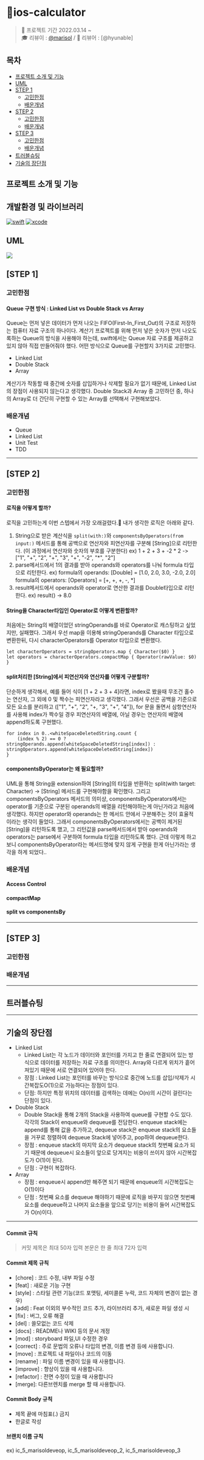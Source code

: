 
# 📱ios-calculator

> 📅 프로젝트 기간 2022.03.14 ~ </br>
🎓 리뷰이 : [@marisol](https://github.com/marisol-develop) / 👑 리뷰어 : [@hyunable]

## 목차

- [프로젝트 소개 및 기능](#프로젝트-소개-및-기능)
- [UML](#uml)
- [STEP 1](#step-1)
    + [고민한점](#고민한점)
    + [배운개념](#배운개념)
- [STEP 2](#step-2)
    + [고민한점](#고민한점)
    + [배운개념](#배운개념)
- [STEP 3](#step-3)
    + [고민한점](#고민한점)
    + [배운개념](#배운개념)
- [트러블슈팅](#트러블슈팅)
- [기술의 장단점](#기술의-장단점)
    
## 프로젝트 소개 및 기능



## 개발환경 및 라이브러리

[![swift](https://img.shields.io/badge/swift-5.0-orange)]()
[![xcode](https://img.shields.io/badge/Xcode-13.0-blue)]()

## UML
![](https://i.imgur.com/T30a44z.png)



## [STEP 1]
### 고민한점
#### Queue 구현 방식 : Linked List vs Double Stack vs Array
Queue는 먼저 넣은 데이터가 먼저 나오는 FIFO(First-In_First_Out)의 구조로 저장하는 컴퓨터 자료 구조의 하나이다. 계산기 프로젝트를 위해 먼저 넣은 숫자가 먼저 나오도록하는 Queue의 방식을 사용해야 하는데, swift에서는 Queue 자료 구조를 제공하고 있지 않아 직접 만들어줘야 했다.
어떤 방식으로 Queue를 구현할지 3가지로 고민했다.
- Linked List
- Double Stack
- Array

계산기가 작동할 때 중간에 숫자를 삽입하거나 삭제할 필요가 없기 때문에, Linked List의 장점이 사용되지 않는다고 생각했다.
Double Stack과 Array 중 고민하던 중, 하나의 Array로 더 간단히 구현할 수 있는 Array를 선택해서 구현해보았다.

### 배운개념
- Queue
- Linked List
- Unit Test
- TDD

---

## [STEP 2]
### 고민한점
#### 로직을 어떻게 할까?
로직을 고민하는게 이번 스텝에서 가장 오래걸렸다.🥲 내가 생각한 로직은 아래와 같다.
1) String으로 받은 계산식을 `split(with:)`와 `componentsByOperators(from input:)` 메서드를 통해 공백으로 연산자와 피연산자를 구분해 [String]으로 리턴한다.
(이 과정에서 연산자와 숫자의 부호를 구분한다)
ex) 1 + 2 + 3 + -2 * 2 -> ["1", "+", "2", "+", "3", "+", "-2", "*", "2"]
2) parse메서드에서 1의 결과를 받아 operands와 operators를 나눠 formula 타입으로 리턴한다.
ex) formula의 operands: [Double] = [1.0, 2.0, 3.0, -2.0, 2.0]
    formula의 operators: [Operators] = [+, +, +, -, *]
3) result메서드에서 operands와 operator로 연산한 결과를 Double타입으로 리턴한다.
ex) result() -> 8.0
#### String을 Character타입인 Operator로 어떻게 변환할까?
처음에는 String의 배열이었던 stringOperands를 바로 Operator로 캐스팅하고 싶었지만, 실패했다. 그래서 우선 map을 이용해 stringOperands를 Character 타입으로 변환한뒤, 다시 characterOperators를 Operator 타입으로 변환했다.
```swift=
let characterOperators = stringOperators.map { Character($0) }
let operators = characterOperators.compactMap { Operator(rawValue: $0) }
```
#### split처리한 [String]에서 피연산자와 연산자를 어떻게 구분할까?
단순하게 생각해서, 예를 들어 식이 [1 + 2 + 3 + 4]라면, index로 봤을때 무조건 홀수는 연산자, 그 외에 0 및 짝수는 피연산자라고 생각했다. 그래서 우선은 공백을 기준으로 모든 요소를 분리하고 (["1", "+", "2", "+, "3", "+", "4"]), for 문을 돌면서 삼항연산자를 사용해 index가 짝수일 경우 피연산자의 배열에, 아닐 경우는 연산자의 배열에 append하도록 구현했다.
```swift=
for index in 0..<whiteSpaceDeletedString.count {
    (index % 2) == 0 ? stringOperands.append(whiteSpaceDeletedString[index]) : stringOperators.append(whiteSpaceDeletedString[index])
}
```
#### componentsByOperator는 왜 필요할까?
UML을 통해 String을 extension하여 [String]의 타입을 반환하는 split(with target: Character) -> [String] 메서드를 구현해야함을 확인했다. 그리고 componentsByOperators 메서드의 의미상, componentsByOperators에서는 operator를 기준으로 구분된 operands의 배열을 리턴해야하는게 아닌가라고 처음에 생각했다. 하지만 operator와 operands는 한 메서드 안에서 구분해주는 것이 효율적이라는 생각이 들었다. 그래서 componentsByOperators에서는 공백이 제거된 [String]을 리턴하도록 했고, 그 리턴값을 parse메서드에서 받아 operands와 operators는 parse에서 구분하여 formula 타입을 리턴하도록 했다.
근데 이렇게 하고 보니 componentsByOperator라는 메서드명에 맞지 않게 구현을 한게 아닌가라는 생각을 하게 되었다.. 

### 배운개념
#### Access Control
#### compactMap
#### split vs componentsBy

---

## [STEP 3]
### 고민한점
### 배운개념


---
## 트러블슈팅

---

## 기술의 장단점
- Linked List
    - Linked List는 각 노드가 데이터와 포인터를 가지고 한 줄로 연결되어 있는 방식으로 데이터를 저장하는 자료 구조를 의미한다. Array와 다르게 위치가 흩어져있기 때문에 서로 연결되어 있어야 한다. 
    - 장점 : Linked List는 포인터를 바꾸는 방식으로 중간에 노드를 삽입/삭제가 시간복잡도O(1)으로 가능하다는 장점이 있다. 
    - 단점: 하지만 특정 위치의 데이터를 검색하는 데에는 O(n)의 시간이 걸린다는 단점이 있다.
- Double Stack
    - Double Stack을 통해 2개의 Stack을 사용하여 queue를 구현할 수도 있다. 각각의 Stack이 enqueue와 dequeue를 전담한다. enqueue stack에는 append를 통해 값을 추가하고, dequeue stack은 enqueue stack의 요소들을 거꾸로 정렬하여 dequeue Stack에 넣어주고, pop하여 dequeue한다.
    - 장점 : enqueue stack의 마지막 요소가 dequeue stack의 첫번째 요소가 되기 때문에 dequeue시 요소들이 앞으로 당겨지는 비용이 쓰이지 않아 시간복잡도가 O(1)이 된다.
    - 단점 : 구현이 복잡하다.
- Array
    - 장점 : enqueue시 append만 해주면 되기 때문에 enqueue의 시간복잡도는 O(1)이다
    - 단점 : 첫번째 요소를 dequeue 해야하기 때문에 로직을 바꾸지 않으면 첫번째 요소를 dequeue하고 나머지 요소들을 앞으로 당기는 비용이 들어 시간복잡도가 O(n)이다.
---

#### **Commit 규칙**
> 커밋 제목은 최대 50자 입력
> 본문은 한 줄 최대 72자 입력

#### **Commit 제목 규칙**
- [chore] : 코드 수정, 내부 파일 수정
- [feat] : 새로운 기능 구현
- [style] : 스타일 관련 기능(코드 포맷팅, 세미콜론 누락, 코드 자체의 변경이 없는 경우)
- [add] : Feat 이외의 부수적인 코드 추가, 라이브러리 추가, 새로운 파일 생성 시
- [fix] : 버그, 오류 해결
- [del] : 쓸모없는 코드 삭제
- [docs] : README나 WIKI 등의 문서 개정
- [mod] : storyboard 파일,UI 수정한 경우
- [correct] : 주로 문법의 오류나 타입의 변경, 이름 변경 등에 사용합니다.
- [move] : 프로젝트 내 파일이나 코드의 이동
- [rename] : 파일 이름 변경이 있을 때 사용합니다.
- [improve] : 향상이 있을 때 사용합니다.
- [refactor] : 전면 수정이 있을 때 사용합니다
- [merge]: 다른브렌치를 merge 할 때 사용합니다.

#### **Commit Body 규칙**
- 제목 끝에 마침표(.) 금지
- 한글로 작성

#### **브랜치 이름 규칙**
ex) ic_5_marisoldeveop, ic_5_marisoldeveop_2, ic_5_marisoldeveop_3





